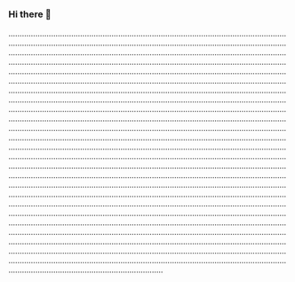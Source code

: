 ### Hi there 👋

.................................................................................................................................................................................................................................................................................................................................................................................................................................................................................................................................................................................................................................................................................................................................................................................................................................................................................................................................................................................................................................................................................................................................................................................................................................................................................................................................................................................................................................................................................................................................................................................................................................................................................................................................................................................................................................................................................................................................................................................................................................................................................................................................................................................................................................................................................................................................................................................................................................................................................................................................................................................................................................................................................................................................................................................................................................................................................................................................................................................................................................................................................................................................................................................................................................................................................................